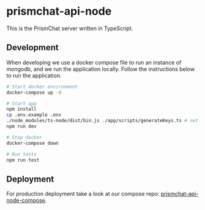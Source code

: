 # prismchat-api-node

This is the PrismChat server written in TypeScript.

## Development

When developing we use a docker compose file to run an instance of mongodb, and we run the application locally. Follow the instructions below to run the application.

``` bash
# Start docker environment
docker-compose up -d

# Start app
npm install
cp .env.example .env
./node_modules/ts-node/dist/bin.js ./app/scripts/generateKeys.ts # set .env properties to corresponding values
npm run dev

# Stop docker
docker-compose down

# Run tests
npm run test
```

## Deployment

For production deployment take a look at our compose repo: [prismchat-api-node-compose](https://github.com/PrismLabsDev/prismchat-api-node-compose).
